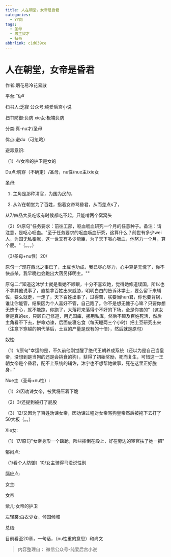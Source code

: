 ```yaml
---
title: 人在朝堂，女帝是昏君
categories:
  - YY向
tags:
  - 圣母
  - 男主奴才
  - 扫书
abbrlink: c1d639ce
---
```

# 人在朝堂，女帝是昏君
作者:烟花易冷花易散

平台:飞卢

扫书人:乏寂 公众号:纯爱后宫小说

扫书防御:负防 xie女:极端负防

分类:真-nu才/圣母

优点:避du（可忽略）

避毒意识:

（1）4/女帝的护卫是女的

Du点:魂穿（不确定）/圣母，nu性/nue主/xie女

圣母:

1.  主角是那种清官，为国为民的，

2.  从2/在朝堂为了百姓，指着女帝骂昏君，从而差点s了，

从7/四品大员吃饭有时候都吃不起，只能啃两个窝窝头

（2）9/原句"任务要求：前往工部，呕血呖血研究一个月的任意种子。备注：请注意，是呕心呖血。"至于任务要求的呕血呖血研究，这算什么？前世有多少wei人，为国无私奉献，这一世又有多少能臣，为了天下呕心呖血，他努力一个月，算个屁。"（。。。）

（3/圣母+nu性）20/

原句一:"现在西北之事已了，土豆也功成，我已尽心尽力，心中算是无愧了，你不快点杀，我早晚也会跑出大落另择明主。""

原句二:"知道这沐学士就是看她不顺眼，十分不喜欢她，觉得她修道误国，所以也不拿其他说事了，直接拿百姓出来威胁，明明白白的告诉沐学士，要么留下来辅佐，要么就走，一走了，天下百姓出事了，过得苦，朕要当hun君，你也要背锅，谁让你能管，结果因为个人喜好不管，自己跑了。你不是想无愧于心嘛？只要你想无愧于心，就不能跑，你跑了，大落将来落得个不好的下场，全是你害的"（这女帝是真的ex，只顾自己修道，用光国库，挪用私库，然后不顾及百姓死活，然后主角看不下去，拼命劝谏，后面废寝忘食（每天睡两三个小时）把土豆研究出来（注意下穿越的朝代落后，土豆的产量是现有的十倍），然后就是原句）

奴性:

（1）1/原句"幸运的是，不久前他刚觉醒了绝代王朝养成系统（还以为是自己当皇帝，没想到是当狗的还是会挑食的狗），获得了初始奖励，死而复生，可惜这一王朝女帝是个昏君，配不上系统的辅佐，沐宇也不想帮她做事，死在这里正好脱身..."

Nue主（圣母+nu性）:

（1）2/因劝谏女帝，被武将压着下跪

（2）3/还提到被打了屁股

（3）12/又因为了百姓劝谏女帝，因劝谏过程对女帝骂狗皇帝然后被拖下去打了50大板（。。）

Xie女:

（1）17/原句"女帝身形一个踉跄，险些摔倒在殿上，好在旁边的宦官扶了她一把"

郁闷点:

（1/看个人防御）10/女主骑得马没说性别

膈应点:

女主:

女帝

紫儿:女帝的护卫

左轻裳:白衣少女，倾国倾城

总结:

目前看至20章，一句话，（nu性重的意思）和尚文


> 内容整理自： 微信公众号-纯爱后宫小说